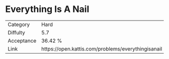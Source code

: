 # Everything Is A Nail

<table>
    <tr>
        <td>Category</td>
        <td>Hard</td>
    </tr>
    <tr>
        <td>Diffulty</td>
        <td>5.7</td>
    </tr>
    <tr>
        <td>Acceptance</td>
        <td>36.42 %</td>
    </tr>
    <tr>
        <td>Link</td>
        <td>https://open.kattis.com/problems/everythingisanail</td>
    </tr>
</table>